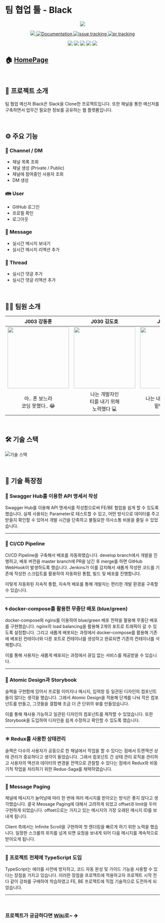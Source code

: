 # 팀 협업 툴 - Black

<div align="middle">
  <img src="https://user-images.githubusercontent.com/59037261/102005062-4d1c0e00-3d59-11eb-8eff-3505540fc468.gif">
</div>

<p align="middle">
<!-- tag -->
  <a href="https://github.com/boostcamp-2020/Project12-B-Slack-Web/releases" target="_blank">
    <img src="https://img.shields.io/github/v/release/boostcamp-2020/Project12-B-Slack-Web">
  </a>
<!-- doc -->
  <a href="https://github.com/boostcamp-2020/Project12-B-Slack-Web/wiki" target="_blank">
    <img alt="Documentation" src="https://img.shields.io/badge/documentation-yes-brightgreen.svg" />
  </a>
<!-- issue -->
  <a href="https://github.com/boostcamp-2020/Project12-B-Slack-Web/issues">
    <img alt="issue tracking" src="https://img.shields.io/github/issues/boostcamp-2020/Project12-B-Slack-Web"/>
  </a>
<!-- pr -->
  <a href="https://github.com/boostcamp-2020/Project12-B-Slack-Web/pulls">
    <img alt="pr tracking" src="https://img.shields.io/github/issues-pr/boostcamp-2020/Project12-B-Slack-Web"/>
  </a>
</p>
<p align="middle">
<!-- tag -->
  <img src='https://img.shields.io/static/v1?label=Node&message=12.18.3&color=success'/>
  <img src='https://img.shields.io/static/v1?label=React&message=17.0.1&color=blue'/>
  <img src='https://img.shields.io/static/v1?label=Express&message=4.17.1&color=yellow'/>
  <img src='https://img.shields.io/static/v1?label=MySQL&message=5.7.0&color=lightgrey'/>
  <img src='https://img.shields.io/static/v1?label=Jest&message=26.6.1&color=important'/>
</p>

## :house: [HomePage](http://black-boostcamp.kro.kr)

<br />

## :bookmark_tabs: 프로젝트 소개

팀 협업 메신저 Black은 Slack을 Clone한 프로젝트입니다. 또한 채널을 통한 메신저를 구축하면서 업무간 필요한 정보를 공유하는 웹 플랫폼입니다.

<br />

## :gear: 주요 기능

### :speech_balloon: Channel / DM

- 채널 목록 조회
- 채널 생성 (Private / Public)
- 채널에 참여중인 사용자 조회
- DM 생성

### :family: User

- GitHub 로그인
- 프로필 확인
- 로그아웃

### :email: Message

- 실시간 메시지 보내기
- 실시간 메시지 리액션 추가

### :incoming_envelope: Thread

- 실시간 댓글 추가
- 실시간 댓글 리액션 추가

<br />

## :man_cartwheeling: 팀원 소개

<div align="middle">

|                         J003 강동훈                          |                         J030 김도호                          |                         J211 탁성건                          |
| :----------------------------------------------------------: | :----------------------------------------------------------: | :----------------------------------------------------------: |
| <img src="https://avatars0.githubusercontent.com/u/37091190?s=400&u=d358f361db0c43c0fccdcbd31de5ded89efe0169&v=4" width=200> | <img src="https://avatars2.githubusercontent.com/u/33643752?s=460&u=a9a75e7c6922a23eb365b258a60499bbb9a9c655&v=4" width=200> | <img src="https://avatars2.githubusercontent.com/u/59037261?s=460&u=7b7a0a2f151c1f49c5bc8068d4d6a5bf50c94c7b&v=4" width=200> |
|           아.. 폰 보느라<br />코딩 못했다.. :joy:            |  나는 개발자인<br />티를 내기 위해<br />노력했다 :computer:  |  나는 내 위가 없기 때문에<br />밑만 바라본다 :see_no_evil:   |

</div>

<br />

## :hammer_and_wrench: 기술 스택

![기술 스택](https://user-images.githubusercontent.com/59037261/102005071-5a38fd00-3d59-11eb-8988-74c3d8d00767.JPG)

<br />

## :pushpin: 기술 특장점

### :page_with_curl: Swagger Hub를 이용한 API 명세서 작성

  Swagger Hub를 이용해  API 명세서를 작성함으로써 FE/BE 협업을 쉽게 할 수 있도록 했습니다. 실제 사용되는 Parameter로 테스트할 수 있고, 어떤 방식으로 데이터를 주고받을지 확인할 수 있어서 개발 시간을 단축하고 불필요한 의사소통 비용을 줄일 수 있었습니다.

___

### :rainbow: CI/CD Pipeline

  CI/CD Pipeline을 구축해서 배포를 자동화했습니다. develop branch에서 개발을 진행하고, 배포 버전을 master branch에 PR을 남긴 후 merge를 하면 GitHub WebHook이 발생하도록 했습니다. Jenkins가 이를 감지해서 새롭게 작성한 코드를 기존에 작성한 스크립트를 활용하여 자동화된 통합, 빌드 및  배포를 진행합니다.

  이렇게 자동화된 지속적 통합, 지속적 배포를 통해 개발자는 편리한 개발 환경을 구축할 수 있습니다.

___

### :cyclone: docker-compose를 활용한 무중단 배포 (blue/green)

  docker-compose와 nginx를 이용하여 blue/green 배포 전략을 활용해 무중단 배포를 구현했습니다.  nginx의 load balancing을 활용해 2개의 포트로 트래픽이 갈 수 있도록 설정합니다. 그리고 새롭게 배포되는 과정에서 docker-compose를 활용해 기존에 배포된 컨테이너와 다른 포트로 컨테이너를 생성하고 완료되면 기존의 컨테이너를 삭제합니다.

  이를 통해 사용자는 새롭게 배포되는 과정에서 끊임 없는 서비스를 제공받을 수 있습니다.

___

### :closed_book: Atomic Design과 Storybook

  슬랙을 구현함에 있어서 프로필 이미지나 메시지, 입력창 등 일관된 디자인의 컴포넌트들이 많다는 생각을 했습니다. 그래서 Atomic Design을 적용해 단계를 나눠 작은 컴포넌트를 만들고, 그것들을 결합해 조금 더 큰 단위의 뷰를 만들었습니다.

  이를 통해 재사용 가능하고 일관된 디자인의 컴포넌트를 제작할 수 있었습니다.  또한 Storybook을 도입하여 디자인을 쉽게 수정하고 확인할 수 있도록 했습니다.

___

### :atom_symbol: Redux를 사용한 상태관리

  슬랙은 다수의 사용자가 공동으로 한 채널에서 작업을 할 수 있다는 점에서 트랜잭션 상태 관리가 중요하다고 생각이 들었습니다. 그래서 컴포넌트 간 상태 관리 로직을 관리하고 사용자의 액션과 데이터의 변경을 전역으로 관찰할 수 있다는 점에서 Redux와 비동기적 작업을 처리하기 위한 Redux-Saga를 채택하였습니다.

___

### :page_facing_up: Message Paging

  채널에 메시지가 늘어남에 따라 한 번에 여러 메시지를 받아오는 방식은 좋지 않다고 생각했습니다. 결국 Message Paging에 대해서 고려하게 되었고 offset과 limit을 두어 구현하게 되었습니다. offset으로는 가지고 있는 메시지의 가장 오래된 메시지 ID를 보내게 됩니다.

  Client 측에서는 Infinite Scroll을 구현하여 첫 렌더링을 빠르게 하기 위한 노력을 했습니다.  일정한 스크롤의 위치를 넘게 되면 요청을 보내게 되어 다음 메시지를 계속적으로 받아오게 됩니다.

___

### :blue_book: 프로젝트 전체에 TypeScript 도입

  TypeScript는 에러를 사전에 방지하고, 코드 자동 완성 및 가이드 기능을 사용할 수 있다는 장점을 가지고 있습니다. 이러한 장점을 프로젝트에 적용하고자 프로젝트 시작 전 다 같이 강좌를 구매하여 학습하였고 FE, BE 프로젝트에 직접 기술적으로 도전하게 되었습니다.

___

<br />

### 프로젝트가 궁금하다면 [Wiki](https://github.com/boostcamp-2020/Project12-B-Slack-Web/wiki)로~ :airplane:
